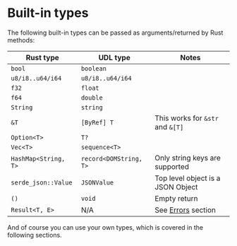 # Built-in types

The following built-in types can be passed as arguments/returned by Rust methods:

| Rust type            | UDL type               | Notes                             |
|----------------------|------------------------|-----------------------------------|
| `bool`               | `boolean`              |                                   |
| `u8/i8..u64/i64`     | `u8/i8..u64/i64`       |                                   |
| `f32`                | `float`                |                                   |
| `f64`                | `double`               |                                   |
| `String`             | `string`               |                                   |
| `&T`                 | `[ByRef] T`            | This works for `&str` and `&[T]`  |
| `Option<T>`          | `T?`                   |                                   |
| `Vec<T>`             | `sequence<T>`          |                                   |
| `HashMap<String, T>` | `record<DOMString, T>` | Only string keys are supported    |
| `serde_json::Value`  | `JSONValue`            | Top level object is a JSON Object |
| `()`                 | `void`                 | Empty return                      |
| `Result<T, E>`       | N/A                    | See [Errors](./errors.md) section |

And of course you can use your own types, which is covered in the following sections.

